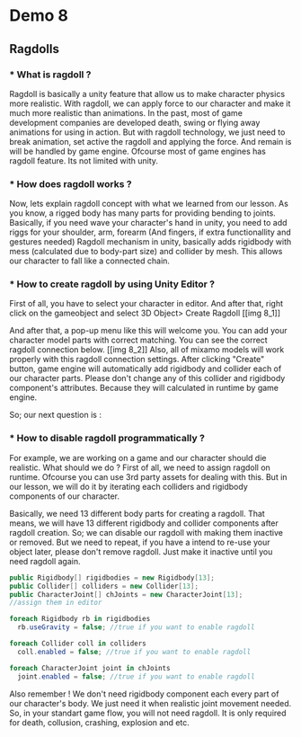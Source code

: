 ﻿# Demo 8
## Ragdolls

### * What is ragdoll ?
Ragdoll is basically a unity feature that allow us to make character physics more realistic.
With ragdoll, we can apply force to our character and make it much more realistic than animations.
In the past, most of game development companies are developed death, swing or flying away animations for using in action.
But with ragdoll technology, we just need to break animation, set active the ragdoll and applying the force.
And remain is will be handled by game engine.
Ofcourse most of game engines has ragdoll feature. Its not limited with unity.

### * How does ragdoll works ?
Now, lets explain ragdoll concept with what we learned from our lesson.
As you know, a rigged body has many parts for providing bending to joints.
Basically, if you need wave your character's hand in unity, you need to add riggs for your shoulder,
arm, forearm (And fingers, if extra functionallity and gestures needed)
Ragdoll mechanism in unity, basically adds rigidbody with mess (calculated due to body-part size) and collider by mesh.
This allows our character to fall like a connected chain.

### * How to create ragdoll by using Unity Editor ?
First of all, you have to select your character in editor. And after that, right click on the gameobject and select 3D Object> Create Ragdoll
[[img 8_1]]

And after that, a pop-up menu like this will welcome you. You can add your character model parts with correct matching.
You can see the correct ragdoll connection below.
[[img 8_2]]
Also, all of mixamo models will work properly with this ragdoll connection settings.
After clicking "Create" button, game engine will automatically add rigidbody and collider each of our character parts.
Please don't change any of this collider and rigidbody component's attributes. Because they will calculated in runtime by game engine.

So; our next question is :

### * How to disable ragdoll programmatically ?
For example, we are working on a game and our character should die realistic. What should we do ?
First of all, we need to assign ragdoll on runtime. Ofcourse you can use 3rd party assets for dealing with this.
But in our lesson, we will do it by iterating each colliders and rigidbody components of our character.

Basically, we need 13 different body parts for creating a ragdoll. That means, we will have 13 different rigidbody and collider components
after ragdoll creation. So; we can disable our ragdoll with making them inactive or removed.
But we need to repeat, if you have a intend to re-use your object later, please don't remove ragdoll. Just make it inactive until you need ragdoll again.

 ```csharp
public Rigidbody[] rigidbodies = new Rigidbody[13];
public Collider[] colliders = new Collider[13];
public CharacterJoint[] chJoints = new CharacterJoint[13];
//assign them in editor
 
foreach Rigidbody rb in rigidbodies
   rb.useGravity = false; //true if you want to enable ragdoll
 
foreach Collider coll in colliders
   coll.enabled = false; //true if you want to enable ragdoll
 
foreach CharacterJoint joint in chJoints
   joint.enabled = false; //true if you want to enable ragdoll
```

Also remember ! We don't need rigidbody component each every part of our character's body. We just need it when realistic joint movement needed.
So, in your standart game flow, you will not need ragdoll. It is only required for death, collusion, crashing, explosion and etc.

